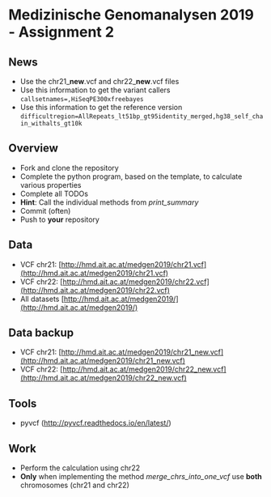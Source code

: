 # Medizinische Genomanalysen 2019 - Assignment 2

## News
* Use the chr21_**new**.vcf and chr22_**new**.vcf files
* Use this information to get the variant callers
```callsetnames=,HiSeqPE300xfreebayes```
* Use this information to get the reference version
```difficultregion=AllRepeats_lt51bp_gt95identity_merged,hg38_self_chain_withalts_gt10k```

## Overview
* Fork and clone the repository
* Complete the python program, based on the template, to calculate various properties
* Complete all TODOs
* **Hint**: Call the individual methods from *print_summary*
* Commit (often)
* Push to **your** repository

## Data
* VCF chr21: [http://hmd.ait.ac.at/medgen2019/chr21.vcf](http://hmd.ait.ac.at/medgen2019/chr21.vcf)
* VCF chr22: [http://hmd.ait.ac.at/medgen2019/chr22.vcf](http://hmd.ait.ac.at/medgen2019/chr22.vcf)
* All datasets [http://hmd.ait.ac.at/medgen2019/](http://hmd.ait.ac.at/medgen2019/)

## Data backup
* VCF chr21: [http://hmd.ait.ac.at/medgen2019/chr21_new.vcf](http://hmd.ait.ac.at/medgen2019/chr21_new.vcf)
* VCF chr22: [http://hmd.ait.ac.at/medgen2019/chr22_new.vcf](http://hmd.ait.ac.at/medgen2019/chr22_new.vcf)

## Tools
* pyvcf (http://pyvcf.readthedocs.io/en/latest/)

## Work
* Perform the calculation using chr22
* **Only** when implementing the method *merge_chrs_into_one_vcf* use **both** chromosomes (chr21 and chr22) 




